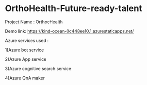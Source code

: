 # OrthoHealth-Future-ready-talent

Project Name : OrthocHealth

Demo link: https://kind-ocean-0c448ee10.1.azurestaticapps.net/

Azure services used :

1)Azure bot service

2)Azure App service

3)Azure cognitive search service

4)Azure QnA maker

